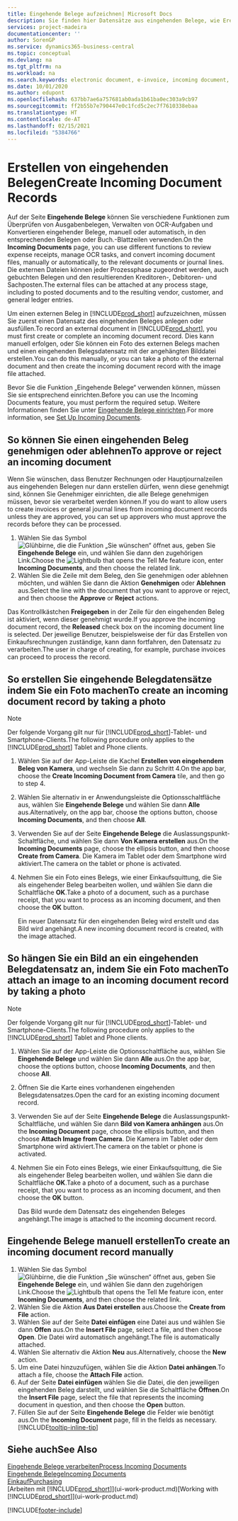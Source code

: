 ```yaml
---
title: Eingehende Belege aufzeichnen| Microsoft Docs
description: Sie finden hier Datensätze aus eingehenden Belege, wie Erechnungen erstellen und verwalten OCRaufgaben, elektronische Geschäftsverkehr und Belegaustausch.
services: project-madeira
documentationcenter: ''
author: SorenGP
ms.service: dynamics365-business-central
ms.topic: conceptual
ms.devlang: na
ms.tgt_pltfrm: na
ms.workload: na
ms.search.keywords: electronic document, e-invoice, incoming document, OCR, ecommerce, document exchange, import invoice
ms.date: 10/01/2020
ms.author: edupont
ms.openlocfilehash: 637bb7ae6a757681ab0ada1b61ba0ec303a9cb97
ms.sourcegitcommit: ff2b55b7e790447e0c1fcd5c2ec7f7610338ebaa
ms.translationtype: HT
ms.contentlocale: de-AT
ms.lasthandoff: 02/15/2021
ms.locfileid: "5384766"
---
```

# <a name="create-incoming-document-records"></a><span data-ttu-id="7a5a8-103">Erstellen von eingehenden Belegen</span><span class="sxs-lookup"><span data-stu-id="7a5a8-103">Create Incoming Document Records</span></span>
<span data-ttu-id="7a5a8-104">Auf der Seite **Eingehende Belege** können Sie verschiedene Funktionen zum Überprüfen von Ausgabenbelegen, Verwalten von OCR-Aufgaben und Konvertieren eingehender Belege, manuell oder automatisch, in den entsprechenden Belegen oder Buch.-Blattzeilen verwenden.</span><span class="sxs-lookup"><span data-stu-id="7a5a8-104">On the **Incoming Documents** page, you can use different functions to review expense receipts, manage OCR tasks, and convert incoming document files, manually or automatically, to the relevant documents or journal lines.</span></span> <span data-ttu-id="7a5a8-105">Die externen Dateien können jeder Prozessphase zugeordnet werden, auch gebuchten Belegen und den resultierenden Kreditoren-, Debitoren- und Sachposten.</span><span class="sxs-lookup"><span data-stu-id="7a5a8-105">The external files can be attached at any process stage, including to posted documents and to the resulting vendor, customer, and general ledger entries.</span></span>

<span data-ttu-id="7a5a8-106">Um einen externen Beleg in [!INCLUDE[prod_short](includes/prod_short.md)] aufzuzeichnen, müssen Sie zuerst einen Datensatz des eingehenden Beleges anlegen oder ausfüllen.</span><span class="sxs-lookup"><span data-stu-id="7a5a8-106">To record an external document in [!INCLUDE[prod_short](includes/prod_short.md)], you must first create or complete an incoming document record.</span></span> <span data-ttu-id="7a5a8-107">Dies kann manuell erfolgen, oder Sie können ein Foto des externen Belegs machen und einen eingehenden Belegsdatensatz mit der angehängten Bilddatei erstellen.</span><span class="sxs-lookup"><span data-stu-id="7a5a8-107">You can do this manually, or you can take a photo of the external document and then create the incoming document record with the image file attached.</span></span>

<span data-ttu-id="7a5a8-108">Bevor Sie die Funktion „Eingehende Belege“ verwenden können, müssen Sie sie entsprechend einrichten.</span><span class="sxs-lookup"><span data-stu-id="7a5a8-108">Before you can use the Incoming Documents feature, you must perform the required setup.</span></span> <span data-ttu-id="7a5a8-109">Weitere Informationen finden Sie unter [Eingehende Belege einrichten](across-how-setup-income-documents.md).</span><span class="sxs-lookup"><span data-stu-id="7a5a8-109">For more information, see [Set Up Incoming Documents](across-how-setup-income-documents.md).</span></span>

## <a name="to-approve-or-reject-an-incoming-document"></a><span data-ttu-id="7a5a8-110">So können Sie einen eingehenden Beleg genehmigen oder ablehnen</span><span class="sxs-lookup"><span data-stu-id="7a5a8-110">To approve or reject an incoming document</span></span>
<span data-ttu-id="7a5a8-111">Wenn Sie wünschen, dass Benutzer Rechnungen oder Hauptjournalzeilen aus eingehenden Belegen nur dann erstellen dürfen, wenn diese genehmigt sind, können Sie Genehmiger einrichten, die alle Belege genehmigen müssen, bevor sie verarbeitet werden können.</span><span class="sxs-lookup"><span data-stu-id="7a5a8-111">If you do want to allow users to create invoices or general journal lines from incoming document records unless they are approved, you can set up approvers who must approve the records before they can be processed.</span></span>

1. <span data-ttu-id="7a5a8-112">Wählen Sie das Symbol ![Glühbirne, die die Funktion „Sie wünschen“ öffnet](media/ui-search/search_small.png "Tell Me-Funktion") aus, geben Sie **Eingehende Belege** ein, und wählen Sie dann den zugehörigen Link.</span><span class="sxs-lookup"><span data-stu-id="7a5a8-112">Choose the ![Lightbulb that opens the Tell Me feature](media/ui-search/search_small.png "Tell me what you want to do") icon, enter **Incoming Documents**, and then choose the related link.</span></span>
2. <span data-ttu-id="7a5a8-113">Wählen Sie die Zeile mit dem Beleg, den Sie genehmigen oder ablehnen möchten, und wählen Sie dann die Aktion **Genehmigen** oder **Ablehnen** aus.</span><span class="sxs-lookup"><span data-stu-id="7a5a8-113">Select the line with the document that you want to approve or reject, and then choose the **Approve** or **Reject** actions.</span></span>

<span data-ttu-id="7a5a8-114">Das Kontrollkästchen **Freigegeben** in der Zeile für den eingehenden Beleg ist aktiviert, wenn dieser genehmigt wurde.</span><span class="sxs-lookup"><span data-stu-id="7a5a8-114">If you approve the incoming document record, the **Released** check box on the incoming document line is selected.</span></span> <span data-ttu-id="7a5a8-115">Der jeweilige Benutzer, beispielsweise der für das Erstellen von Einkaufsrechnungen zuständige, kann dann fortfahren, den Datensatz zu verarbeiten.</span><span class="sxs-lookup"><span data-stu-id="7a5a8-115">The user in charge of creating, for example, purchase invoices can proceed to process the record.</span></span>

## <a name="to-create-an-incoming-document-record-by-taking-a-photo"></a><span data-ttu-id="7a5a8-116">So erstellen Sie eingehende Belegdatensätze indem Sie ein Foto machen</span><span class="sxs-lookup"><span data-stu-id="7a5a8-116">To create an incoming document record by taking a photo</span></span>
> [!NOTE]  
>   <span data-ttu-id="7a5a8-117">Der folgende Vorgang gilt nur für [!INCLUDE[prod_short](includes/prod_short.md)]-Tablet- und Smartphone-Clients.</span><span class="sxs-lookup"><span data-stu-id="7a5a8-117">The following procedure only applies to the [!INCLUDE[prod_short](includes/prod_short.md)] Tablet and Phone clients.</span></span>

1. <span data-ttu-id="7a5a8-118">Wählen Sie auf der App-Leiste die Kachel **Erstellen von eingehendem Beleg von Kamera**, und wechseln Sie dann zu Schritt 4.</span><span class="sxs-lookup"><span data-stu-id="7a5a8-118">On the app bar, choose the **Create Incoming Document from Camera** tile, and then go to step 4.</span></span>
2. <span data-ttu-id="7a5a8-119">Wählen Sie alternativ in er Anwendungsleiste die Optionsschaltfläche aus, wählen Sie **Eingehende Belege** und wählen Sie dann **Alle** aus.</span><span class="sxs-lookup"><span data-stu-id="7a5a8-119">Alternatively, on the app bar, choose the options button, choose **Incoming Documents**, and then choose **All**.</span></span>
3. <span data-ttu-id="7a5a8-120">Verwenden Sie auf der Seite **Eingehende Belege** die Auslassungspunkt-Schaltfläche, und wählen Sie dann **Von Kamera erstellen** aus.</span><span class="sxs-lookup"><span data-stu-id="7a5a8-120">On the **Incoming Documents** page, choose the ellipsis button, and then choose **Create from Camera**.</span></span> <span data-ttu-id="7a5a8-121">Die Kamera im Tablet oder dem Smartphone wird aktiviert.</span><span class="sxs-lookup"><span data-stu-id="7a5a8-121">The camera on the tablet or phone is activated.</span></span>
4. <span data-ttu-id="7a5a8-122">Nehmen Sie ein Foto eines Belegs, wie einer Einkaufsquittung, die Sie als eingehender Beleg bearbeiten wollen, und wählen Sie dann die Schaltfläche **OK**.</span><span class="sxs-lookup"><span data-stu-id="7a5a8-122">Take a photo of a document, such as a purchase receipt, that you want to process as an incoming document, and then choose the **OK** button.</span></span>

    <span data-ttu-id="7a5a8-123">Ein neuer Datensatz für den eingehenden Beleg wird erstellt und das Bild wird angehängt.</span><span class="sxs-lookup"><span data-stu-id="7a5a8-123">A new incoming document record is created, with the image attached.</span></span>

## <a name="to-attach-an-image-to-an-incoming-document-record-by-taking-a-photo"></a><span data-ttu-id="7a5a8-124">So hängen Sie ein Bild an ein eingehenden Belegdatensatz an, indem Sie ein Foto machen</span><span class="sxs-lookup"><span data-stu-id="7a5a8-124">To attach an image to an incoming document record by taking a photo</span></span>
> [!NOTE]  
>   <span data-ttu-id="7a5a8-125">Der folgende Vorgang gilt nur für [!INCLUDE[prod_short](includes/prod_short.md)]-Tablet- und Smartphone-Clients.</span><span class="sxs-lookup"><span data-stu-id="7a5a8-125">The following procedure only applies to the [!INCLUDE[prod_short](includes/prod_short.md)] Tablet and Phone clients.</span></span>

1. <span data-ttu-id="7a5a8-126">Wählen Sie auf der App-Leiste die Optionsschaltfläche aus, wählen Sie **Eingehende Belege** und wählen Sie dann **Alle** aus.</span><span class="sxs-lookup"><span data-stu-id="7a5a8-126">On the app bar, choose the options button, choose **Incoming Documents**, and then choose **All**.</span></span>
2. <span data-ttu-id="7a5a8-127">Öffnen Sie die Karte eines vorhandenen eingehenden Belegsdatensatzes.</span><span class="sxs-lookup"><span data-stu-id="7a5a8-127">Open the card for an existing incoming document record.</span></span>
3. <span data-ttu-id="7a5a8-128">Verwenden Sie auf der Seite **Eingehende Belege** die Auslassungspunkt-Schaltfläche, und wählen Sie dann **Bild von Kamera anhängen** aus.</span><span class="sxs-lookup"><span data-stu-id="7a5a8-128">On the **Incoming Document** page, choose the ellipsis button, and then choose **Attach Image from Camera**.</span></span> <span data-ttu-id="7a5a8-129">Die Kamera im Tablet oder dem Smartphone wird aktiviert.</span><span class="sxs-lookup"><span data-stu-id="7a5a8-129">The camera on the tablet or phone is activated.</span></span>
4. <span data-ttu-id="7a5a8-130">Nehmen Sie ein Foto eines Belegs, wie einer Einkaufsquittung, die Sie als eingehender Beleg bearbeiten wollen, und wählen Sie dann die Schaltfläche **OK**.</span><span class="sxs-lookup"><span data-stu-id="7a5a8-130">Take a photo of a document, such as a purchase receipt, that you want to process as an incoming document, and then choose the **OK** button.</span></span>

    <span data-ttu-id="7a5a8-131">Das Bild wurde dem Datensatz des eingehenden Beleges angehängt.</span><span class="sxs-lookup"><span data-stu-id="7a5a8-131">The image is attached to the incoming document record.</span></span>

## <a name="to-create-an-incoming-document-record-manually"></a><span data-ttu-id="7a5a8-132">Eingehende Belege manuell erstellen</span><span class="sxs-lookup"><span data-stu-id="7a5a8-132">To create an incoming document record manually</span></span>
1. <span data-ttu-id="7a5a8-133">Wählen Sie das Symbol ![Glühbirne, die die Funktion „Sie wünschen“ öffnet](media/ui-search/search_small.png "Tell Me-Funktion") aus, geben Sie **Eingehende Belege** ein, und wählen Sie dann den zugehörigen Link.</span><span class="sxs-lookup"><span data-stu-id="7a5a8-133">Choose the ![Lightbulb that opens the Tell Me feature](media/ui-search/search_small.png "Tell me what you want to do") icon, enter **Incoming Documents**, and then choose the related link.</span></span>
2. <span data-ttu-id="7a5a8-134">Wählen Sie die Aktion **Aus Datei erstellen** aus.</span><span class="sxs-lookup"><span data-stu-id="7a5a8-134">Choose the **Create from File** action.</span></span>  
3. <span data-ttu-id="7a5a8-135">Wählen Sie auf der Seite **Datei einfügen** eine Datei aus und wählen Sie dann **Offen** aus.</span><span class="sxs-lookup"><span data-stu-id="7a5a8-135">On the **Insert File** page, select a file, and then choose **Open**.</span></span> <span data-ttu-id="7a5a8-136">Die Datei wird automatisch angehängt.</span><span class="sxs-lookup"><span data-stu-id="7a5a8-136">The file is automatically attached.</span></span>
4. <span data-ttu-id="7a5a8-137">Wählen Sie alternativ die Aktion **Neu** aus.</span><span class="sxs-lookup"><span data-stu-id="7a5a8-137">Alternatively, choose the **New** action.</span></span>
5. <span data-ttu-id="7a5a8-138">Um eine Datei hinzuzufügen, wählen Sie die Aktion **Datei anhängen**.</span><span class="sxs-lookup"><span data-stu-id="7a5a8-138">To attach a file, choose the **Attach File** action.</span></span>
6. <span data-ttu-id="7a5a8-139">Auf der Seite **Datei einfügen** wählen Sie die Datei, die den jeweiligen eingehenden Beleg darstellt, und wählen Sie die Schaltfläche **Öffnen**.</span><span class="sxs-lookup"><span data-stu-id="7a5a8-139">On the **Insert File** page, select the file that represents the incoming document in question, and then choose the **Open** button.</span></span>
7. <span data-ttu-id="7a5a8-140">Füllen Sie auf der Seite **Eingehende Belege** die Felder wie benötigt aus.</span><span class="sxs-lookup"><span data-stu-id="7a5a8-140">On the **Incoming Document** page, fill in the fields as necessary.</span></span> [!INCLUDE[tooltip-inline-tip](includes/tooltip-inline-tip_md.md)]

## <a name="see-also"></a><span data-ttu-id="7a5a8-141">Siehe auch</span><span class="sxs-lookup"><span data-stu-id="7a5a8-141">See Also</span></span>
[<span data-ttu-id="7a5a8-142">Eingehende Belege verarbeiten</span><span class="sxs-lookup"><span data-stu-id="7a5a8-142">Process Incoming Documents</span></span>](across-process-income-documents.md)  
[<span data-ttu-id="7a5a8-143">Eingehende Belege</span><span class="sxs-lookup"><span data-stu-id="7a5a8-143">Incoming Documents</span></span>](across-income-documents.md)  
[<span data-ttu-id="7a5a8-144">Einkauf</span><span class="sxs-lookup"><span data-stu-id="7a5a8-144">Purchasing</span></span>](purchasing-manage-purchasing.md)  
<span data-ttu-id="7a5a8-145">[Arbeiten mit [!INCLUDE[prod_short](includes/prod_short.md)]](ui-work-product.md)</span><span class="sxs-lookup"><span data-stu-id="7a5a8-145">[Working with [!INCLUDE[prod_short](includes/prod_short.md)]](ui-work-product.md)</span></span>


[!INCLUDE[footer-include](includes/footer-banner.md)]